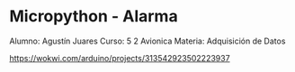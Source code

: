 # Micropython - Alarma

Alumno: Agustín Juares
Curso: 5 2 Avionica
Materia: Adquisición de Datos

https://wokwi.com/arduino/projects/313542923502223937